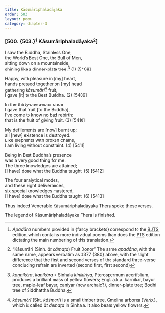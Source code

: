 ```yaml
---
title: Kāsumāriphaladāyaka
order: 503
layout: poem
category: chapter-3
---
```


### \[500. {503.}[^1] Kāsumāriphaladāyaka[^2]\]

I saw the Buddha, Stainless One,  
the World’s Best One, the Bull of Men,  
sitting down on a mountainside,  
shining like a dinner-plate tree.[^3] (1) \[5408\]

Happy, with pleasure in \[my\] heart,  
hands pressed together on \[my\] head,  
gathering *kāsumāri*[^4] fruit,  
I gave \[it\] to the Best Buddha. (2) \[5409\]

In the thirty-one aeons since  
I gave that fruit \[to the Buddha\],  
I’ve come to know no bad rebirth:  
that is the fruit of giving fruit. (3) \[5410\]

My defilements are \[now\] burnt up;  
all \[new\] existence is destroyed.  
Like elephants with broken chains,  
I am living without constraint. (4) \[5411\]

Being in Best Buddha’s presence  
was a very good thing for me.  
The three knowledges are attained;  
\[I have\] done what the Buddha taught! (5) \[5412\]

The four analytical modes,  
and these eight deliverances,  
six special knowledges mastered,  
\[I have\] done what the Buddha taught! (6) \[5413\]

Thus indeed Venerable Kāsumāriphaladāyaka Thera spoke these verses.

The legend of Kāsumāriphaladāyaka Thera is finished.

[^1]: *Apadāna* numbers provided in {fancy brackets} correspond to the <abbr title="Buddha Jayanthi Tripitaka Series">BJTS</abbr> edition, which contains more individual poems than does the <abbr title="Pali Text Society">PTS</abbr> edition dictating the main numbering of this translation.

[^2]: “Kāsumāri (Sinh. *ät dämaṭa*) Fruit Donor” The same *apadāna*, with the same name, appears verbatim as \#377 {380} above, with the slight difference that the first and second verses of the standard three-verse concluding refrain are inverted (second first, first second)

[^3]: *kaṇṇikāra*, *kaṇikāra* = Sinhala *kinihiriya*, Pterospermum acerifolium, produces a brilliant mass of yellow flowers; Engl. a.k.a. karnikar, bayur tree, maple-leaf bayur, caniyar (now archaic?), dinner-plate tree; Bodhi tree of Siddhattha Buddha.

[^4]: *kāsumārī* (Skt. *kāśmarī*) is a small timber tree, Gmelina arborea (*Verb.*), which is called *ǟt demaṭa* in Sinhala. It also bears yellow flowers.

